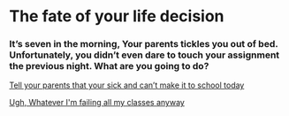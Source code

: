 # The fate of your life decision

### It’s seven in the morning, Your parents tickles you out of bed. Unfortunately, you didn’t even dare to touch your assignment the previous night. What are you going to do?

[Tell your parents that your sick and can’t make it to school today](option-1)

[Ugh, Whatever I'm failing all my classes anyway](option-2)